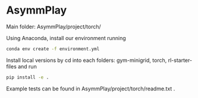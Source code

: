 # AsymmPlay

Main folder: AsymmPlay/project/torch/

Using Anaconda, install our environment running 
```bash
conda env create -f environment.yml
```

Install local versions by cd into each folders: gym-minigrid, torch, rl-starter-files and run
```bash
pip install -e .
```

Example tests can be found in AsymmPlay/project/torch/readme.txt .

